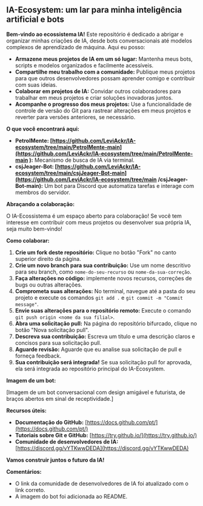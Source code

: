 ## IA-Ecosystem: um lar para **minha** inteligência artificial e bots

**Bem-vindo ao ecossistema IA!** Este repositório é dedicado a abrigar e organizar minhas criações de IA, desde bots conversacionais até modelos complexos de aprendizado de máquina. Aqui eu posso:

* **Armazene meus projetos de IA em um só lugar:** Mantenha meus bots, scripts e modelos organizados e facilmente acessíveis.
* **Compartilhe meu trabalho com a comunidade:** Publique meus projetos para que outros desenvolvedores possam aprender comigo e contribuir com suas ideias.
* **Colaborar em projetos de IA:** Convidar outros colaboradores para trabalhar em meus projetos e criar soluções inovadoras juntos.
* **Acompanhe o progresso dos meus projetos:** Use a funcionalidade de controle de versão do Git para rastrear alterações em meus projetos e reverter para versões anteriores, se necessário.

**O que você encontrará aqui:**

* **PetrolMente: [https://github.com/LeviAckr/IA-ecosystem/tree/main/PetrolMente-main](https://github.com/LeviAckr/IA-ecosystem/tree/main/PetrolMente-main ):** Mecanismo de busca de IA via terminal.
* **csjJeager-Bot: [https://github.com/LeviAckr/IA-ecosystem/tree/main/csjJeager-Bot-main](https://github.com/LeviAckr/IA-ecosystem/tree/main /csjJeager-Bot-main):** Um bot para Discord que automatiza tarefas e interage com membros do servidor.

**Abraçando a colaboração:**

O IA-Ecossistema é um espaço aberto para colaboração! Se você tem interesse em contribuir com meus projetos ou desenvolver sua própria IA, seja muito bem-vindo!

**Como colaborar:**

1. **Crie um fork deste repositório:** Clique no botão "Fork" no canto superior direito da página.
2. **Crie um novo branch para sua contribuição:** Use um nome descritivo para seu branch, como `nome-do-seu-recurso` ou `nome-da-sua-correção`.
3. **Faça alterações no código:** implemente novos recursos, correções de bugs ou outras alterações.
4. **Comprometa suas alterações:** No terminal, navegue até a pasta do seu projeto e execute os comandos `git add .` e `git commit -m "Commit message"`.
5. **Envie suas alterações para o repositório remoto:** Execute o comando `git push origin <nome da sua filial>`.
6. **Abra uma solicitação pull:** Na página do repositório bifurcado, clique no botão "Nova solicitação pull".
7. **Descreva sua contribuição:** Escreva um título e uma descrição claros e concisos para sua solicitação pull.
8. **Aguarde revisão:** Aguarde que eu analise sua solicitação de pull e forneça feedback.
9. **Sua contribuição será integrada!** Se sua solicitação pull for aprovada, ela será integrada ao repositório principal do IA-Ecosystem.

**Imagem de um bot:**

[Imagem de um bot conversacional com design amigável e futurista, de braços abertos em sinal de receptividade.]

**Recursos úteis:**

* **Documentação do GitHub:** [https://docs.github.com/pt/](https://docs.github.com/pt/)
* **Tutoriais sobre Git e GitHub:** [https://try.github.io/](https://try.github.io/)
* **Comunidade de desenvolvedores de IA:** [https://discord.gg/vYTKwwDEDA](https://discord.gg/vYTKwwDEDA)

**Vamos construir juntos o futuro da IA!**

**Comentários:**

* O link da comunidade de desenvolvedores de IA foi atualizado com o link correto.
* A imagem do bot foi adicionada ao README.
